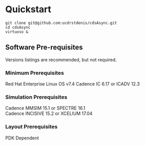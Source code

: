 # Quickstart #

```shell
git clone git@github.com:ucdrstdenis/cdsAsync.git
cd cdsAsync
virtuoso &
```

## Software Pre-requisites ##
Versions listings are recommended, but not required.

### Minimum Prerequisites ###
Red Hat Enterprise Linux OS v7.4
Cadence IC 6.17 or ICADV 12.3 

### Simulation Prerequisites ###
Cadence MMSIM 15.1    or SPECTRE 16.1  
Cadence INCISIVE 15.2 or XCELIUM 17.04

### Layout Prerequisites ###
PDK Dependent
